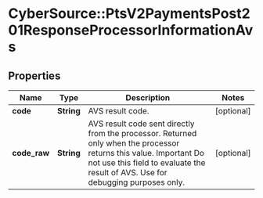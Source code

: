 # CyberSource::PtsV2PaymentsPost201ResponseProcessorInformationAvs

## Properties
Name | Type | Description | Notes
------------ | ------------- | ------------- | -------------
**code** | **String** | AVS result code.  | [optional] 
**code_raw** | **String** | AVS result code sent directly from the processor. Returned only when the processor returns this value. Important Do not use this field to evaluate the result of AVS. Use for debugging purposes only.  | [optional] 


